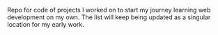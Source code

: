 Repo for code of projects I worked on to start my journey learning web development on my own. The list will keep being updated as a singular location for my early work.

